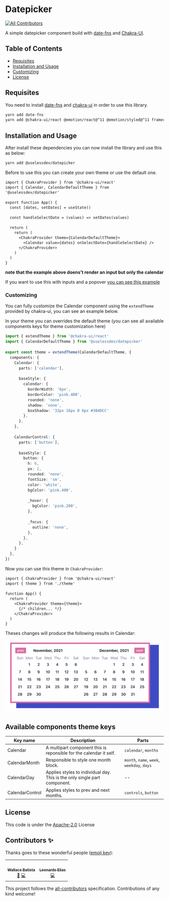 # Datepicker
<!-- ALL-CONTRIBUTORS-BADGE:START - Do not remove or modify this section -->
[![All Contributors](https://img.shields.io/badge/all_contributors-1-orange.svg?style=flat-square)](#contributors-)
<!-- ALL-CONTRIBUTORS-BADGE:END -->

A simple datepicker component build with [date-fns][1] and [Chakra-UI][2].

## Table of Contents

- [Requisites](#requisites)
- [Installation and Usage](#installation-and-usage)
- [Customizing](#customizing)
- [License](#license)

## Requisites
You need to install [date-fns][1] and [chakra-ui][2] in order to use this library.

```bash
yarn add date-fns
yarn add @chakra-ui/react @emotion/react@^11 @emotion/styled@^11 framer-motion@^4
```

## Installation and Usage
After install these dependencies you can now install the library and use this as below:

```bash
yarn add @uselessdev/datepicker
```

Before to use this you can create your own theme or use the default one.

```tsx
import { ChakraProvider } from '@chakra-ui/react'
import { Calendar, CalendarDefaultTheme } from '@uselessdev/datepicker'

export function App() {
  const [dates, setDates] = useState()

  const handleSelectDate = (values) => setDates(values)

  return (
    return (
      <ChakraProvider theme={CalendarDefaultTheme}>
        <Calendar value={dates} onSelectDate={handleSelectDate} />
      </ChakraProvider>
    )
  )
}
```

**note that the example above doens't render an input but only the calendar**

If you want to use this with inputs and a popover [you can see this example](https://uselessdev-datepicker.netlify.app/?path=/story/calendar--with-inputs)

### Customizing
You can fully customize the Calendar component using the `extendTheme` provided by chakra-ui, you can see an example below.

In your theme you can overrides the default theme (you can see all available components keys for theme customization here)

```ts
import { extendTheme } from '@chakra-ui/react'
import { CalendarDefaultTheme } from '@uselessdev/datepicker'

export const theme = extendTheme(CalendarDefaultTheme, {
  components: {
    Calendar: {
      parts: ['calendar'],

      baseStyle: {
        calendar: {
          borderWidth: '6px',
          borderColor: 'pink.400',
          rounded: 'none',
          shadow: 'none',
          boxShadow: '32px 16px 0 6px #3B4DCC'
        },
      },
    },

    CalendarControl: {
      parts: ['button'],

      baseStyle: {
        button: {
          h: 6,
          px: 2,
          rounded: 'none',
          fontSize: 'sm',
          color: 'white',
          bgColor: 'pink.400',

          _hover: {
            bgColor: 'pink.200',
          },

          _focus: {
            outline: 'none',
          },
        },
      },
    }
  },
})
```

Now you can use this theme in `ChakraProvider`:

```tsx
import { ChakraProvider } from '@chakra-ui/react'
import { theme } from './theme'

function App() {
  return (
    <ChakraProvider theme={theme}>
      {/* children... */}
    </ChakraProvider>
  )
}
```

Theses changes will produce the following results in Calendar:

![Customized calendar](docs/datepicker-custom.png)

## Available components theme keys

| Key name        | Description                                                               | Parts                                    |
|-----------------|---------------------------------------------------------------------------|------------------------------------------|
| Calendar        | A multipart component this is reponsible for the calendar it self.        |`calendar`, `months`                      |
| CalendarMonth   | Responsible to style one month block.                                     |`month`, `name`, `week`, `weekday`, `days`|
| CalendarDay     | Applies styles to individual day. This is the only single part component. | --                                       |
| CalendarControl | Applies styles to prev and next months.                                   |`controls`, `button`                      |

## License
This code is under the [Apache-2.0](LICENSE) License

[1]: https://date-fns.org/
[2]: https://chakra-ui.com/

## Contributors ✨

Thanks goes to these wonderful people ([emoji key](https://allcontributors.org/docs/en/emoji-key)):

<!-- ALL-CONTRIBUTORS-LIST:START - Do not remove or modify this section -->
<!-- prettier-ignore-start -->
<!-- markdownlint-disable -->
<table>
  <tr>
    <td align="center"><a href="https://iamwallace.dev"><img src="https://avatars2.githubusercontent.com/u/6943919?v=4" width="100px;" alt=""/><br /><sub><b>Wallace Batista</b></sub></a><br /><a href="#ideas-uselessdev" title="Ideas, Planning, & Feedback">🤔</a> <a href="https://github.com/uselessdev/datepicker/commits?author=uselessdev" title="Code">💻</a></td></td>
    <td align="center"><a href="http://htttp://www.leonardoelias.me"><img src="https://avatars.githubusercontent.com/u/1995213?v=4?s=100" width="100px;" alt=""/><br /><sub><b>Leonardo Elias</b></sub></a><br /><a href="https://github.com/uselessdev/datepicker/commits?author=leonardoelias" title="Code">💻</a></td>
  </tr>
</table>

<!-- markdownlint-restore -->
<!-- prettier-ignore-end -->

<!-- ALL-CONTRIBUTORS-LIST:END -->

This project follows the [all-contributors](https://github.com/all-contributors/all-contributors) specification. Contributions of any kind welcome!
